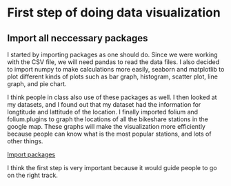 # First step of doing data visualization

## Import all neccessary packages

I started by importing packages as one should do. Since we were working with the CSV file, we will need pandas to read the data files. I also decided to import numpy to make calculations more easily, seaborn and matplotlib to plot different kinds of plots such as bar graph, histogram, scatter plot, line graph, and pie chart. 

I think people in class also use of these packages as well. I then looked at my datasets, and I found out that my dataset had the information for longtitude and lattitude of the location. I finally imported folium and folium.plugins to graph the locations of all the bikeshare stations in the google map. These graphs will make the visualization more efficiently because people can know what is the most popular stations, and lots of other things.

[Import packages](../images/journal_images/import_packages.png)

I think the first step is very important because it would guide people to go on the right track.